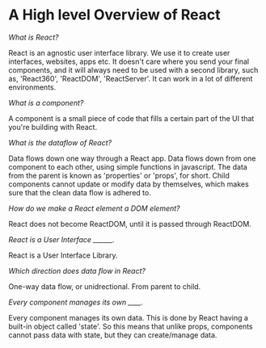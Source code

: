 # A High level Overview of React

*What is React?*

React is an agnostic user interface library. We use it to create user interfaces, websites, apps etc. It doesn't care where you send your final components,
and it will always need to be used with a second library, such as, 'React360', 'ReactDOM', 'ReactServer'. It can work in a lot of different environments.

*What is a component?*

A component is a small piece of code that fills a certain part of the UI that you're building with React.

*What is the dataflow of React?*

Data flows down one way through a React app. Data flows down from one component to each other, using simple functions in javascript. The data from the parent is known as 'properties' or 'props', for short. Child components cannot update or modify data by themselves, which makes sure that the clean data flow is adhered to.

*How do we make a React element a DOM element?*

React does not become ReactDOM, until it is passed through ReactDOM.

*React is a User Interface ______.*

React is a User Interface Library.

*Which direction does data flow in React?*

One-way data flow, or unidrectional. From parent to child.

*Every component manages its own ____.*

Every component manages its own data. This is done by React having a built-in object called 'state'. So this means that unlike props, components cannot pass data with state, but they can create/manage data.
